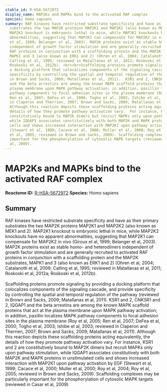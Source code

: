 ```yaml
---
stable_id: R-HSA-5672972
display_name: MAP2Ks and MAPKs bind to the activated RAF complex
species: Homo sapiens
summary: RAF kinases have restricted substrate specificity and have as their primary
  substrates the two MAP2K proteins MAP2K1 and MAP2K2 (also known as MEK1 and 2).
  MAP2K1 knockout is embryonic lethal in mice, while MAP2K2 knockouts have no apparent
  abnormalities, suggesting that MAP2K1 can compensate for MAP2K2 in vivo (Giroux
  et al, 1999; Belanger et al, 2003). MAP2K proteins exist as stable homo- and heterodimers
  independent of growth factor stimulation and are generally recruited to activated
  RAF proteins in conjunction with a scaffolding protein and the MAP2K substrates,
  MAPK1 and 3 (also known as ERK1 and 2) (Ohren et al, 2004; Catalanotti et al, 2009;
  Catling et al, 1995; reviewed in Matallanas et al, 2011; Roskoski et al, 2012a;
  Roskoski et al, 2012b). <br><br>Scaffolding proteins promote signaling by providing
  a docking platform that colocalizes components of the signaling cascade, and provide
  specificity by controlling the spatial and temporal regulation of the pathway (reviewed
  in Brown and Sacks, 2009; Matallanas et al, 2011).  KSR1 and 2, CNKSR1 and 2, IQGAP1
  and the beta arrestins are among the known MAPK scaffold proteins that act at the
  plasma membrane upon MAPK pathway activation; in addition, paxillin localizes MAPK
  pathway components to focal adhesion sites in the plasma membrane (Roy et al, 2005;
  Ren et al, 2007; DeFea et al, 2000; Togho et al, 2003; Ishibe et al, 2003; reviewed
  in Claperon and Therrien, 2007; Brown and Sacks, 2009; Matallanas et al, 2011).
  Although this reaction depicts these scaffolding proteins acting equivalently, the
  details of how they promote pathway activation vary.  For instance, KSR1 and 2 are
  constitutively bound to MAP2K dimers but recruit MAPKs only upon pathway stimulation,
  while IQGAP1 associates constitutively with both MAP2K and MAPK proteins in unstimulated
  cells and shows increased interaction with MAP2K1 upon pathway activation by EGF
  (Stewart et al, 1999; Cacace et al, 2000; Muller et al, 2000; Roy et al, 2004; Roy
  et al, 2005; reviewed in Brown and Sacks, 2009). Scaffolding complexes may be particularly
  important for the phosphorylation of cytosolic MAPK targets (reviewed in Casar et
  al, 2009).
---
```


# MAP2Ks and MAPKs bind to the activated RAF complex
**Reactome ID:** [R-HSA-5672972](https://reactome.org/content/detail/R-HSA-5672972)
**Species:** Homo sapiens

## Summary

RAF kinases have restricted substrate specificity and have as their primary substrates the two MAP2K proteins MAP2K1 and MAP2K2 (also known as MEK1 and 2). MAP2K1 knockout is embryonic lethal in mice, while MAP2K2 knockouts have no apparent abnormalities, suggesting that MAP2K1 can compensate for MAP2K2 in vivo (Giroux et al, 1999; Belanger et al, 2003). MAP2K proteins exist as stable homo- and heterodimers independent of growth factor stimulation and are generally recruited to activated RAF proteins in conjunction with a scaffolding protein and the MAP2K substrates, MAPK1 and 3 (also known as ERK1 and 2) (Ohren et al, 2004; Catalanotti et al, 2009; Catling et al, 1995; reviewed in Matallanas et al, 2011; Roskoski et al, 2012a; Roskoski et al, 2012b). <br><br>Scaffolding proteins promote signaling by providing a docking platform that colocalizes components of the signaling cascade, and provide specificity by controlling the spatial and temporal regulation of the pathway (reviewed in Brown and Sacks, 2009; Matallanas et al, 2011).  KSR1 and 2, CNKSR1 and 2, IQGAP1 and the beta arrestins are among the known MAPK scaffold proteins that act at the plasma membrane upon MAPK pathway activation; in addition, paxillin localizes MAPK pathway components to focal adhesion sites in the plasma membrane (Roy et al, 2005; Ren et al, 2007; DeFea et al, 2000; Togho et al, 2003; Ishibe et al, 2003; reviewed in Claperon and Therrien, 2007; Brown and Sacks, 2009; Matallanas et al, 2011). Although this reaction depicts these scaffolding proteins acting equivalently, the details of how they promote pathway activation vary.  For instance, KSR1 and 2 are constitutively bound to MAP2K dimers but recruit MAPKs only upon pathway stimulation, while IQGAP1 associates constitutively with both MAP2K and MAPK proteins in unstimulated cells and shows increased interaction with MAP2K1 upon pathway activation by EGF (Stewart et al, 1999; Cacace et al, 2000; Muller et al, 2000; Roy et al, 2004; Roy et al, 2005; reviewed in Brown and Sacks, 2009). Scaffolding complexes may be particularly important for the phosphorylation of cytosolic MAPK targets (reviewed in Casar et al, 2009).
